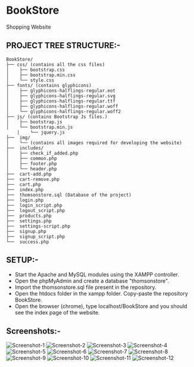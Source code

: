 # BookStore
Shopping Website

## PROJECT TREE STRUCTURE:-
	
	BookStore/
	├── css/ (contains all the css files)
	│    ├── bootstrap.css
	│    ├── bootstrap.min.css
	│    └── style.css
	├── fonts/ (contains glyphicons)
	│    ├── glyphicons-halflings-regular.eot
	│    ├── glyphicons-halflings-regular.svg
	│    ├── glyphicons-halflings-regular.ttf
	│    ├── glyphicons-halflings-regular.woff
	│    └── glyphicons-halflings-regular.woff2
	├── js/ (contains Bootstrap Js files.)
	│    ├── bootstrap.js
	│    └── bootstrap.min.js
        |    └── jquery.js	 
	├──  img/
	│    └── (contains all images required for developing the website)
	├──  includes/	 
	│    ├── check_if_added.php
	│    ├── common.php
	│    ├── footer.php
	│    └── header.php
	├──  cart-add.php
	├──  cart-remove.php
	├──  cart.php 
	├──  index.php
	├──  thomsonstore.sql (Database of the project)
	├──  login.php
	├──  login_script.php
	├──  logout_script.php
	├──  products.php
	├──  settings.php
	├──  settings-script.php
	├──  signup.php
	├──  signup_script.php
	└──  success.php

## SETUP:-				

- Start the Apache and MySQL modules using the XAMPP controller.
- Open the phpMyAdmin and create a database "thomsonstore". 
- Import the thomsonstore.sql file present in the repository.
- Open the htdocs folder in the xampp folder. Copy-paste the repository BookStore.
- Open the browser (chrome), type localhost/BookStore and you should see the index page of the website.

## Screenshots:-

![Screenshot-1](https://github.com/kmranrg/BookStore/blob/master/img/ss1.png)	![Screenshot-2](https://github.com/kmranrg/BookStore/blob/master/img/ss2.png)	![Screenshot-3](https://github.com/kmranrg/BookStore/blob/master/img/ss3.png)	![Screenshot-4](https://github.com/kmranrg/BookStore/blob/master/img/ss4.png)	![Screenshot-5](https://github.com/kmranrg/BookStore/blob/master/img/ss5.png)	![Screenshot-6](https://github.com/kmranrg/BookStore/blob/master/img/ss6.png)	![Screenshot-7](https://github.com/kmranrg/BookStore/blob/master/img/ss7.png)	![Screenshot-8](https://github.com/kmranrg/BookStore/blob/master/img/ss8.png)	![Screenshot-9](https://github.com/kmranrg/BookStore/blob/master/img/ss9.png)	![Screenshot-10](https://github.com/kmranrg/BookStore/blob/master/img/ss10.png)	![Screenshot-11](https://github.com/kmranrg/BookStore/blob/master/img/ss11.png)	![Screenshot-12](https://github.com/kmranrg/BookStore/blob/master/img/ss12.png)
